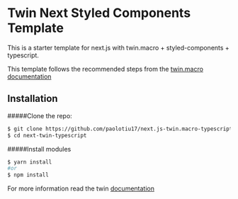 # Twin Next Styled Components Template

This is a starter template for next.js with twin.macro + styled-components + typescript.

This template follows the recommended steps from the [twin.macro documentation](https://github.com/ben-rogerson/twin.examples/tree/master/next-styled-components)

## Installation

#####Clone the repo:

```bash
$ git clone https://github.com/paolotiu17/next.js-twin.macro-typescript.git
$ cd next-twin-typescript
```

#####Install modules

```bash
$ yarn install
#or
$ npm install
```

For more information read the twin [documentation](https://github.com/ben-rogerson/twin.examples/tree/master/next-styled-components)
